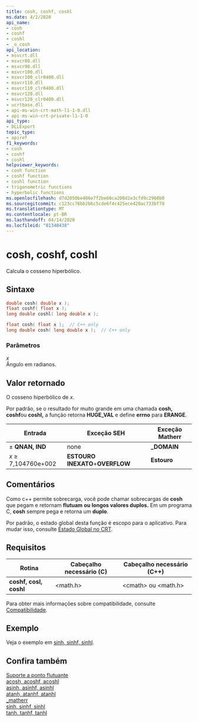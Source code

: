 ```yaml
---
title: cosh, coshf, coshl
ms.date: 4/2/2020
api_name:
- cosh
- coshf
- coshl
- _o_cosh
api_location:
- msvcrt.dll
- msvcr80.dll
- msvcr90.dll
- msvcr100.dll
- msvcr100_clr0400.dll
- msvcr110.dll
- msvcr110_clr0400.dll
- msvcr120.dll
- msvcr120_clr0400.dll
- ucrtbase.dll
- api-ms-win-crt-math-l1-1-0.dll
- api-ms-win-crt-private-l1-1-0
api_type:
- DLLExport
topic_type:
- apiref
f1_keywords:
- cosh
- coshf
- coshl
helpviewer_keywords:
- cosh function
- coshf function
- coshl function
- trigonometric functions
- hyperbolic functions
ms.openlocfilehash: d7d2050be406e7f2be66ca200d1e3cfd9c2960b0
ms.sourcegitcommit: c123cc76bb2b6c5cde6f4c425ece420ac733bf70
ms.translationtype: MT
ms.contentlocale: pt-BR
ms.lasthandoff: 04/14/2020
ms.locfileid: "81348438"
---
```

# <a name="cosh-coshf-coshl"></a>cosh, coshf, coshl

Calcula o cosseno hiperbólico.

## <a name="syntax"></a>Sintaxe

```C
double cosh( double x );
float coshf( float x );
long double coshl( long double x );
```

```cpp
float cosh( float x );  // C++ only
long double cosh( long double x );  // C++ only
```

### <a name="parameters"></a>Parâmetros

*x*<br/>
Ângulo em radianos.

## <a name="return-value"></a>Valor retornado

O cosseno hiperbólico de *x*.

Por padrão, se o resultado for muito grande em uma chamada **cosh,** **coshf**ou **coshl,** a função retorna **HUGE_VAL** e define **errno** para **ERANGE**.

|Entrada|Exceção SEH|Exceção Matherr|
|-----------|-------------------|-----------------------|
|± **QNAN,** **IND**|none|**_DOMAIN**|
|*x* ≥ 7,104760e+002|**ESTOURO INEXATO**+**OVERFLOW**|**Estouro**|

## <a name="remarks"></a>Comentários

Como c++ permite sobrecarga, você pode chamar sobrecargas de **cosh** que pegam e retornam **flutuam** **ou** **longos valores duplos.** Em um programa C, **cosh** sempre pega e retorna um **duplo**.

Por padrão, o estado global desta função é escopo para o aplicativo. Para mudar isso, consulte [Estado Global no CRT](../global-state.md).

## <a name="requirements"></a>Requisitos

|Rotina|Cabeçalho necessário (C)|Cabeçalho necessário (C++)|
|-------------|---------------------|-|
|**coshf,** **cosl,** **coshl**|\<math.h>|\<cmath> ou \<math.h>|

Para obter mais informações sobre compatibilidade, consulte [Compatibilidade](../../c-runtime-library/compatibility.md).

## <a name="example"></a>Exemplo

Veja o exemplo em [sinh, sinhf, sinhl](sinh-sinhf-sinhl.md).

## <a name="see-also"></a>Confira também

[Suporte a ponto flutuante](../../c-runtime-library/floating-point-support.md)<br/>
[acosh, acoshf, acoshl](acosh-acoshf-acoshl.md)<br/>
[asinh, asinhf, asinhl](asinh-asinhf-asinhl.md)<br/>
[atanh, atanhf, atanhl](atanh-atanhf-atanhl.md)<br/>
[_matherr](matherr.md)<br/>
[sinh, sinhf, sinhl](sinh-sinhf-sinhl.md)<br/>
[tanh, tanhf, tanhl](tanh-tanhf-tanhl.md)<br/>
